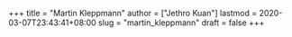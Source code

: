 +++
title = "Martin Kleppmann"
author = ["Jethro Kuan"]
lastmod = 2020-03-07T23:43:41+08:00
slug = "martin_kleppmann"
draft = false
+++
